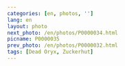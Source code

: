 ```yaml
---
categories: [en, photos, '']
lang: en
layout: photo
next_photo: /en/photos/P0000034.html
picname: P0000035
prev_photo: /en/photos/P0000032.html
tags: [Dead Oryx, Zuckerhut]
---
```

